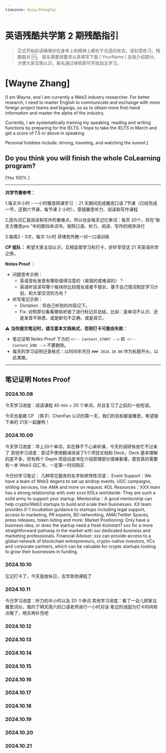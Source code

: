 ```yaml
---
timezone: Asia/Shanghai
---
```


# 英语残酷共学第 2 期残酷指引

> 正式开始前请确保你在身体上和精神上都处于合适的状态，请刻意练习，残酷面对 🆒。 报名需要按要求认真填写下面 [ YourName ] 自我介绍部分，方便大家互相认识，报名通过审核即可开始自主学习。

# [Wayne Zhang]

[I am Wayne, and I am currently a Web3 industry researcher. For better research, I need to master English to communicate and exchange with more foreign project teams and bigwigs, so as to obtain more first-hand information and master the alpha of the industry.

Currently, I am systematically training my speaking, reading and writing functions by preparing for the IELTS. I hope to take the IELTS in March and get a score of 7.5 or above in speaking.

Personal hobbies include: driving, traveling, and watching the sunset.]

## Do you think you will finish the whole CoLearning program?

[Yes 100% ]

---

**共学节奏参考：**


1.每天半小时 - 一小时雅思网课学习 ：21 天期间完成雅思口语 7节课（已经完成一节，还剩六节课，每节课 2 小时），穿插雅思听力、阅读和写作课程

2.因为词汇是阅读和写作的重难点，所以也会每天记忆单词：每天 20个，将在“新东方雅思pro ”中的那四本词书，按照口语、听力、阅读、写作的顺序进行

3.每周2 - 3次，每次 1小时 菲律宾外教一对一口语训练




**CP 组队：**  希望大家主动认识，互相监督学习和打卡，好好享受这 21 天英语共学之旅。


**Notes Proof ：** 

- 问题思考示例：
  - 英语音标发音有哪些值得注意的（易错的或难读的）？
  - 英语听说读写哪个板块你比较擅长或者不擅长，基于自己情况制定学习计划，和大家交流的方向？
- 听写笔记示例：
  - Dictation：将自己听到的内容记下。
  - Fix: 对照原句看看哪些听错了进行标记并总结，比如：是单词不认识、还是发音不熟悉、或是断句不正确、或是其它。

⚠️ **当你提交笔记时，请注意本文档格式，否则打卡可能会失败：**

- 笔记证明 Notes Proof 下方的 `<!-- Content_START -->` 和` <!-- Content_END -->` 不要删除。
- 每天的学习证明记录格式：以时间年月日 `### 2024.10.08` 作为标题开头，以此类推。

---

## 笔记证明 Notes Proof

<!-- Content_START --> 

### 2024.10.08

今天学习进度：阅读课程 45 min +  20 个单词，并且复习了之前的一些短语。

今天也是跟 CP （搭子）ChenFan 认识的第一天，我们的目标都是雅思，希望接下来的 21天一起屠鸭！



### 2024.10.09

今天学习进度：早上20个单词，实在静不下心来听课，今天的调研有些忙不过来了
其他学习进度：尝试不使用翻译阅读了5个项目文档和 Deck，Deck 基本理解的差不多，但有两个 Depin 项目白皮书在介绍原理部分很难看懂，感觉真的需要有一本 Web3 词汇书，一定第一时间购买

今日份学习笔记：
几种常见服务的名字和修饰性词语：
Event Support：We have a team of Web3 degens to set up airdrop events, UGC campaigns, shilling services, live AMA  and more on request. 
KOL Resources：XXX team has a strong relationship with over xxxx KOLs worldwide. They are such a solid army to support your startup.
Mentorship：A good mentorship can help crypto/Web3 startups to build and scale their businesses. XX team provides 0-1 incubation guidance to startups including legal support, access to marketing, PR experts, BD networking, AMA/Twitter Spaces, press releases, token listing and more.
Market Positioning: Only have a business idea, or does the startup need a fresh kickstart? xxx for a more straightforward pathway in the market with our dedicated business and marketing professionals.
Financial Advisor: xxx can provide access to a global network of blockchain entrepreneurs, crypto-native investors, VCs and corporate partners, which can be valuable for crypto startups looking to grow their businesses in funding.



### 2024.10.10

忘记打卡了，今天是放纵日，去学其他课程了


### 2024.10.11
今日学习进度：听力的半小时以及 20 个单词
其他学习进度：看了一会儿顾家北雅思词伙，我约了明天周六的口语老师进行一小时对话
笔记的话因为打卡时间有点晚了，明天再补充吧

### 2024.10.12



### 2024.10.13



### 2024.10.14



### 2024.10.15



### 2024.10.16


### 2024.10.17



### 2024.10.18



### 2024.10.19



### 2024.10.20



### 2024.10.21



<!-- Content_END -->
